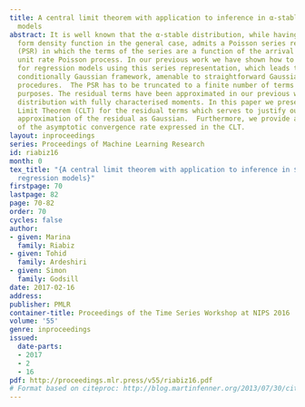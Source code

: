 ```yaml
---
title: A central limit theorem with application to inference in α-stable regression
  models
abstract: It is well known that the α-stable distribution, while having no closed
  form density function in the general case, admits a Poisson series representation
  (PSR) in which the terms of the series are a function of the arrival times of a
  unit rate Poisson process. In our previous work we have shown how to carry out inference
  for regression models using this series representation, which leads to a very convenient
  conditionally Gaussian framework, amenable to straightforward Gaussian inference
  procedures.  The PSR has to be truncated to a finite number of terms for practical
  purposes. The residual terms have been approximated in our previous work by a Gaussian
  distribution with fully characterised moments. In this paper we present a new Central
  Limit Theorem (CLT) for the residual terms which serves to justify our previous
  approximation of the residual as Gaussian.  Furthermore, we provide an analysis
  of the asymptotic convergence rate expressed in the CLT.
layout: inproceedings
series: Proceedings of Machine Learning Research
id: riabiz16
month: 0
tex_title: "{A central limit theorem with application to inference in $\\alpha$-stable
  regression models}"
firstpage: 70
lastpage: 82
page: 70-82
order: 70
cycles: false
author:
- given: Marina
  family: Riabiz
- given: Tohid
  family: Ardeshiri
- given: Simon
  family: Godsill
date: 2017-02-16
address: 
publisher: PMLR
container-title: Proceedings of the Time Series Workshop at NIPS 2016
volume: '55'
genre: inproceedings
issued:
  date-parts:
  - 2017
  - 2
  - 16
pdf: http://proceedings.mlr.press/v55/riabiz16.pdf
# Format based on citeproc: http://blog.martinfenner.org/2013/07/30/citeproc-yaml-for-bibliographies/
---
```

